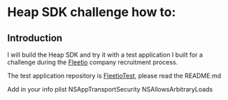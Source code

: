 # Heap SDK challenge how to:

## Introduction

I will build the Heap SDK and try it with a test application I built for a challenge during the [Fleetio](https://www.fleetio.com/) company recruitment process.

The test application repository is [FleetioTest](https://github.com/NutsNet/FleetioTest), please read the README.md


Add in your info plist
<key>NSAppTransportSecurity</key>
<dict>
    <key>NSAllowsArbitraryLoads</key>
    <true/>
</dict>
